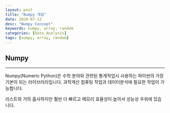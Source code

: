 ```yaml
---
layout: post
title: "Numpy 개념"
date: 2020-07-12
desc: "Numpy Concept"
keywords: numpy, array, random
categories: [Data_Analysis]
tags: [numpy, array, random]
---
```


## Numpy

___

Numpy(Numeric Python)은 수학 분야와 관련된 통계작업시 사용하는 파이썬의 가장 기본이 되는 라이브러리입니다.  과학계산 컴퓨팅 작업과 데이터분석에 필요한 작업이 가능합니다. 

리스트와 거의 흡사하지만 훨씬 더 빠르고 메모리 효율성이 높아서 성능상 우위에 있습니다. 